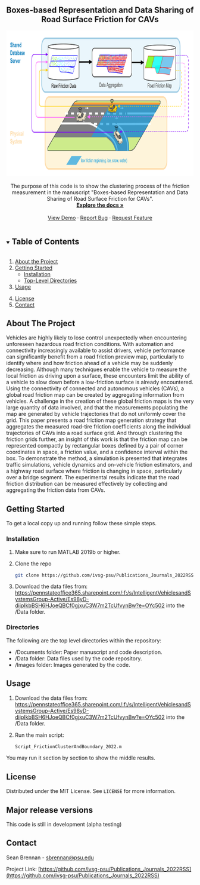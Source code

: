 

<!--
The following template is based on:
Best-README-Template
Search for this, and you will find!
>
<!-- PROJECT LOGO -->
<br />
<p align="center">
  <!-- <a href="https://github.com/ivsg-psu/Publications_Journals_2022RSS">
    <img src="images/logo.png" alt="Logo" width="80" height="80">
  </a> -->

  <h2 align="center"> Boxes-based Representation and Data Sharing of Road Surface Friction for CAVs
  </h2>

<p align="center">
   <img src=".\Documents\title_imag_2.png" alt="data flow picture" width="900" height="390">

  <p align="center">
    The purpose of this code is to show the clustering process of the friction measurement in the manuscript "Boxes-based Representation and Data Sharing of Road Surface Friction for CAVs".
    <br />
    <a href="https://github.com/ivsg-psu/Publications_Journals_2022RSS/tree/main/Documents"><strong>Explore the docs »</strong></a>
    <br />
    <br />
    <a href="https://github.com/ivsg-psu/Publications_Journals_2022RSS">View Demo</a>
    ·
    <a href="https://github.com/ivsg-psu/Publications_Journals_2022RSS/issues">Report Bug</a>
    ·
    <a href="https://github.com/ivsg-psu/Publications_Journals_2022RSS/issues">Request Feature</a>
  </p>
</p>



<!-- TABLE OF CONTENTS -->
<details open="open">
  <summary><h2 style="display: inline-block">Table of Contents</h2></summary>
  <ol>
    <li>
      <a href="#about-the-project">About the Project</a>
    </li>
    <li>
      <a href="#getting-started">Getting Started</a>
      <ul>
        <li><a href="#installation">Installation</a></li>
	<li><a href="#directories">Top-Level Directories</li>
      </ul>
    </li>
    <li><a href="#usage">Usage</a></li>
	    <ul>
	    </ul>
    <li><a href="#license">License</a></li>
    <li><a href="#contact">Contact</a></li>
  </ol>
</details>



<!-- ABOUT THE PROJECT -->
## About The Project

<!--[![Product Name Screen Shot][product-screenshot]](https://example.com)-->

Vehicles are highly likely to lose control unexpectedly when encountering unforeseen hazardous road friction conditions. With automation and connectivity increasingly available to assist drivers, vehicle performance can significantly benefit from a road friction preview map, particularly to identify where and how friction ahead of a vehicle may be suddenly decreasing. Although many techniques enable the vehicle to measure the local friction as driving upon a surface, these encounters limit the ability of a vehicle to slow down before a low-friction surface is already encountered. Using the connectivity of connected and autonomous vehicles (CAVs), a global road friction map can be created by aggregating information from vehicles. A challenge in the creation of these global friction maps is the very large quantity of data involved, and that the measurements populating the map are generated by vehicle trajectories that do not uniformly cover the grid. 
This paper presents a road friction map generation strategy that aggregates the measured road-tire friction coefficients along the individual trajectories of CAVs into a road surface grid. And through clustering the friction grids further, an insight of this work is that the friction map can be represented compactly by rectangular boxes defined by a pair of corner coordinates in space, a friction value, and a confidence interval within the box. To demonstrate the method, a simulation is presented that integrates traffic simulations, vehicle dynamics and on-vehicle friction estimators, and a highway road surface where friction is changing in space, particularly over a bridge segment. The experimental results indicate that the road friction distribution can be measured effectively by collecting and aggregating the friction data from CAVs.


<!-- GETTING STARTED -->
## Getting Started

To get a local copy up and running follow these simple steps.

### Installation

1.  Make sure to run MATLAB 2019b or higher.

2. Clone the repo
   ```sh
   git clone https://github.com/ivsg-psu/Publications_Journals_2022RSS
   ```
3. Download the data files from: https://pennstateoffice365.sharepoint.com/:f:/s/IntelligentVehiclesandSystemsGroup-Active/Es98yD-dijpIkbBSH6HJoeQBCf0gjxuC3W7m2TcUfvynBw?e=OYc502  into the /Data folder. 


<!-- STRUCTURE OF THE REPO -->
### Directories
The following are the top level directories within the repository:
<ul>
	<li>/Documents folder: Paper manuscript and code description.</li>
	<li>/Data folder: Data files used by the code repository.</li>
	<li>/Images folder: Images generated by the code.</li>
</ul>



<!-- USAGE EXAMPLES -->
## Usage
<!-- Use this space to show useful examples of how a project can be used.
Additional screenshots, code examples and demos work well in this space. You may
also link to more resources. -->

1. Download the data files from: https://pennstateoffice365.sharepoint.com/:f:/s/IntelligentVehiclesandSystemsGroup-Active/Es98yD-dijpIkbBSH6HJoeQBCf0gjxuC3W7m2TcUfvynBw?e=OYc502  into the /Data folder. 

2. Run the main script:

   ```sh
   Script_FrictionClusterAndBoundary_2022.m
   ```
You may run it section by section to show the middle results. 


<!-- LICENSE -->
## License

Distributed under the MIT License. See `LICENSE` for more information.


## Major release versions
This code is still in development (alpha testing)


<!-- CONTACT -->
## Contact
Sean Brennan - sbrennan@psu.edu

Project Link: [https://github.com/ivsg-psu/Publications_Journals_2022RSS](https://github.com/ivsg-psu/Publications_Journals_2022RSS)



<!-- MARKDOWN LINKS & IMAGES -->
<!-- https://www.markdownguide.org/basic-syntax/#reference-style-links -->
[contributors-shield]: https://img.shields.io/github/contributors/ivsg-psu/FeatureExtraction_Association_PointToPointAssociation.svg?style=for-the-badge
[contributors-url]: https://github.com/ivsg-psu/FeatureExtraction_Association_PointToPointAssociation/graphs/contributors
[forks-shield]: https://img.shields.io/github/forks/ivsg-psu/FeatureExtraction_Association_PointToPointAssociation.svg?style=for-the-badge
[forks-url]: https://github.com/ivsg-psu/FeatureExtraction_Association_PointToPointAssociation/network/members
[stars-shield]: https://img.shields.io/github/stars/ivsg-psu/FeatureExtraction_Association_PointToPointAssociation.svg?style=for-the-badge
[stars-url]: https://github.com/ivsg-psu/FeatureExtraction_Association_PointToPointAssociation/stargazers
[issues-shield]: https://img.shields.io/github/issues/ivsg-psu/reFeatureExtraction_Association_PointToPointAssociationpo.svg?style=for-the-badge
[issues-url]: https://github.com/ivsg-psu/FeatureExtraction_Association_PointToPointAssociation/issues
[license-shield]: https://img.shields.io/github/license/ivsg-psu/FeatureExtraction_Association_PointToPointAssociation.svg?style=for-the-badge
[license-url]: https://github.com/ivsg-psu/FeatureExtraction_Association_PointToPointAssociation/blob/master/LICENSE.txt









